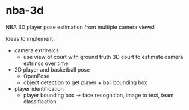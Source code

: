 # nba-3d
NBA 3D player pose estimation from multiple camera views!




Ideas to implement:
* camera extrinsics
    * use view of court with ground truth 3D court to estimate camera extrincs over time
* 2D player and basketball pose
    * OpenPose
    * object detection to get player + ball bounding box
* player identification
    * player bounding box -> face recognition, image to text, team classification

